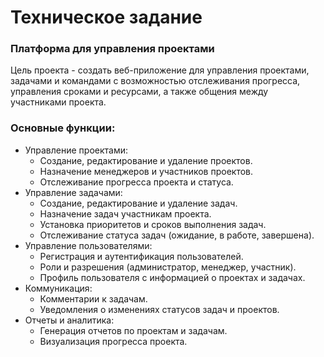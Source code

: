 # Техническое задание
### Платформа для управления проектами
Цель проекта - создать веб-приложение для управления проектами, задачами и командами с возможностью отслеживания прогресса, управления сроками и ресурсами, а также общения между участниками проекта.
### Основные функции:
- Управление проектами:
    - Создание, редактирование и удаление проектов.
    - Назначение менеджеров и участников проектов.
    - Отслеживание прогресса проекта и статуса.
- Управление задачами:
    - Создание, редактирование и удаление задач.
    - Назначение задач участникам проекта.
    - Установка приоритетов и сроков выполнения задач.
    - Отслеживание статуса задач (ожидание, в работе, завершена).
- Управление пользователями:
    - Регистрация и аутентификация пользователей.
    - Роли и разрешения (администратор, менеджер, участник).
    - Профиль пользователя с информацией о проектах и задачах.
- Коммуникация:
    - Комментарии к задачам.
    - Уведомления о изменениях статусов задач и проектов.
- Отчеты и аналитика:
    - Генерация отчетов по проектам и задачам.
    - Визуализация прогресса проекта.
